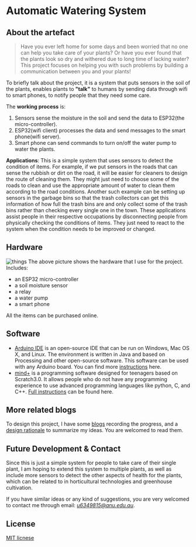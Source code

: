 # Automatic Watering System

## About the artefact
> Have you ever left home for some days and been worried that no one can help you take care of your plants? Or have you ever found that the plants look so dry and withered due to long time of lacking water? This project focuses on helping you with such problems by building a communication between you and your plants!

To briefly talk about the project, it is a system that puts sensors in the soil of the plants, enables plants to **"talk"** to humans by sending data through wifi to smart phones, to notify people that they need some care. 

The **working process** is: 
1. Sensors sense the moisture in the soil and send the data to ESP32(the micro-controller).
2. ESP32(wifi client) processes the data and send messages to the smart phone(wifi server).
3. Smart phone can send commands to turn on/off the water pump to water the plants.

**Applications**: This is a simple system that uses sensors to detect the condition of items. For example, if we put sensors in the roads that can sense the rubbish or dirt on the road, it will be easier for cleaners to design the route of cleaning them. They might just need to choose some of the roads to clean and use the appropriate amount of water to clean them according to the road conditions. Another such example can be setting up sensors in the garbage bins so that the trash collectors can get this information of how full the trash bins are and only collect some of the trash bins rather than checking every single one in the town. These applications assist people in their respective occupations by disconnecting people from physically checking the conditions of items. They just need to react to the system when the condition needs to be improved or changed. 

## Hardware 
![things](https://github.com/Miizz/2019IoT/blob/master/pictures/things.jpg)
The above picture shows the hardware that I use for the project. Includes:
- an ESP32 micro-controller
- a soil moisture sensor
- a relay 
- a water pump
- a smart phone

All the items can be purchased online.

## Software
- [Arduino IDE](https://www.arduino.cc/en/Main/Software) is an open-source IDE that can be run on Windows, Mac OS X, and Linux. The environment is written in Java and based on Processing and other open-source software. This software can be used with any Arduino board. You can find more [instructions](https://www.arduino.cc/en/Guide/HomePage) here. 
- [mind+](http://www.mindplus.cc/) is a programming software designed for teenagers based on Scratch3.0. It allows people who do not have any programming experience to use advanced programming languages like python, C, and C++. [Full instructions](http://docs.dfrobot.com.cn/mindplus/) can be found here.

## More related blogs
To design this project, I have some [blogs](https://cs.anu.edu.au/courses/china-study-tour/news/#michelle-zhou) recording the progress, and a [design rationale](https://cs.anu.edu.au/courses/china-study-tour/news/2019/02/18/michelle-design-rationale/) to summarize my ideas. You are welcomed to read them.

## Future Development & Contact
Since this is just a simple system for people to take care of their single plant, I am hoping to extend this system to multiple plants, as well as include more sensors to detect the other aspects of health for the plants, which can be related to in horticultural technologies and greenhouse cultivation. 

If you have similar ideas or any kind of suggestions, you are very welcomed to contact me through email: *u6349815@anu.edu.au*.


## License
[MIT licnese](LICENSE.txt)